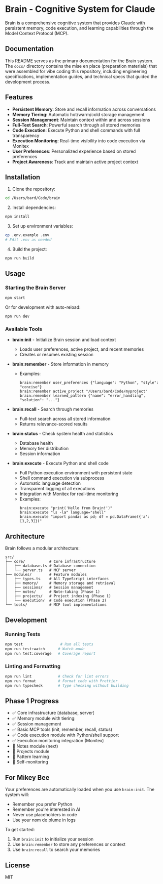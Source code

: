 # Brain - Cognitive System for Claude

Brain is a comprehensive cognitive system that provides Claude with persistent memory, code execution, and learning capabilities through the Model Context Protocol (MCP).

## Documentation

This README serves as the primary documentation for the Brain system. The `docs/` directory contains the mise en place (preparation materials) that were assembled for vibe coding this repository, including engineering specifications, implementation guides, and technical specs that guided the development process.

## Features

- **Persistent Memory**: Store and recall information across conversations
- **Memory Tiering**: Automatic hot/warm/cold storage management
- **Session Management**: Maintain context within and across sessions
- **Full-Text Search**: Powerful search through all stored memories
- **Code Execution**: Execute Python and shell commands with full transparency
- **Execution Monitoring**: Real-time visibility into code execution via Monitex
- **User Preferences**: Personalized experience based on stored preferences
- **Project Awareness**: Track and maintain active project context

## Installation

1. Clone the repository:
```bash
cd /Users/bard/Code/brain
```

2. Install dependencies:
```bash
npm install
```

3. Set up environment variables:
```bash
cp .env.example .env
# Edit .env as needed
```

4. Build the project:
```bash
npm run build
```

## Usage

### Starting the Brain Server

```bash
npm start
```

Or for development with auto-reload:
```bash
npm run dev
```

### Available Tools

- **brain:init** - Initialize Brain session and load context
  - Loads user preferences, active project, and recent memories
  - Creates or resumes existing session

- **brain:remember** - Store information in memory
  - Examples:
    ```
    brain:remember user_preferences {"language": "Python", "style": "concise"}
    brain:remember active_project "/Users/bard/Code/myproject"
    brain:remember learned_pattern {"name": "error_handling", "solution": "..."}
    ```

- **brain:recall** - Search through memories
  - Full-text search across all stored information
  - Returns relevance-scored results

- **brain:status** - Check system health and statistics
  - Database health
  - Memory tier distribution
  - Session information

- **brain:execute** - Execute Python and shell code
  - Full Python execution environment with persistent state
  - Shell command execution via subprocess
  - Automatic language detection
  - Transparent logging of all executions
  - Integration with Monitex for real-time monitoring
  - Examples:
    ```
    brain:execute "print('Hello from Brain!')"
    brain:execute "ls -la" language="shell"
    brain:execute "import pandas as pd; df = pd.DataFrame({'a': [1,2,3]})"
    ```

## Architecture

Brain follows a modular architecture:

```
src/
├── core/           # Core infrastructure
│   ├── database.ts # Database connection
│   └── server.ts   # MCP server
├── modules/        # Feature modules
│   ├── types.ts    # All TypeScript interfaces
│   ├── memory/     # Memory storage and retrieval
│   ├── sessions/   # Session management
│   ├── notes/      # Note-taking (Phase 1)
│   ├── projects/   # Project indexing (Phase 1)
│   └── execution/  # Code execution (Phase 2)
└── tools/          # MCP tool implementations
```

## Development

### Running Tests

```bash
npm test                 # Run all tests
npm run test:watch      # Watch mode
npm run test:coverage   # Coverage report
```

### Linting and Formatting

```bash
npm run lint            # Check for lint errors
npm run format          # Format code with Prettier
npm run typecheck       # Type checking without building
```

## Phase 1 Progress

- ✅ Core infrastructure (database, server)
- ✅ Memory module with tiering
- ✅ Session management
- ✅ Basic MCP tools (init, remember, recall, status)
- ✅ Code execution module with Python/shell support
- ✅ Execution monitoring integration (Monitex)
- 🔲 Notes module (next)
- 🔲 Projects module
- 🔲 Pattern learning
- 🔲 Self-monitoring

## For Mikey Bee

Your preferences are automatically loaded when you use `brain:init`. The system will:
- Remember you prefer Python
- Remember you're interested in AI
- Never use placeholders in code
- Use your nom de plume in logs

To get started:
1. Run `brain:init` to initialize your session
2. Use `brain:remember` to store any preferences or context
3. Use `brain:recall` to search your memories

## License

MIT

